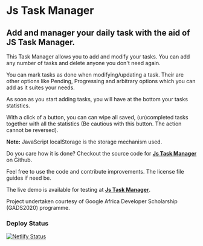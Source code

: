 # Js Task Manager
## Add and manager your daily task with the aid of JS Task Manager.

This Task Manager allows you to add and modify your tasks. You can add any number of tasks and delete anyone you don't need again. 

You can mark tasks as done when modifying/updating a task. Their are other options like Pending, Progressing and arbitrary options which you can add as it suites your needs.

As soon as you start adding tasks, you will have at the bottom your tasks statistics.

With a click of a button, you can can wipe all saved, (un)completed tasks together with all the statistics (Be cautious with this button. The action cannot be reversed).

**Note:** JavaScript localStorage is the storage mechanism used.

Do you care how it is done? Checkout the source code for **[Js Task Manager](https://github.com/Festusali/JSTaskManager.git "Js Task Manager")** on Github.

Feel free to use the code and contribute improvements. The license file guides if need be.

The live demo is available for testing at **[Js Task Manager](https://jstaskmanager.netlify.app/ "Js Task Manager by Festus")**.

Project undertaken courtesy of Google Africa Developer Scholarship (GADS2020) programme.

### Deploy Status
[![Netlify Status](https://api.netlify.com/api/v1/badges/c0c0b808-2589-40c8-af5c-0e2b8c079b2d/deploy-status)](https://app.netlify.com/sites/jstaskmanager/deploys)